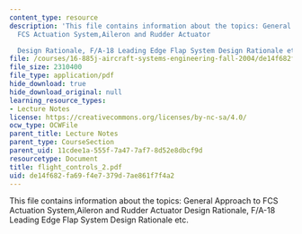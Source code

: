 ```yaml
---
content_type: resource
description: 'This file contains information about the topics: General Approach to
  FCS Actuation System,Aileron and Rudder Actuator

  Design Rationale, F/A-18 Leading Edge Flap System Design Rationale etc.'
file: /courses/16-885j-aircraft-systems-engineering-fall-2004/de14f682fa69f4e7379d7ae861f7f4a2_flight_controls_2.pdf
file_size: 2310400
file_type: application/pdf
hide_download: true
hide_download_original: null
learning_resource_types:
- Lecture Notes
license: https://creativecommons.org/licenses/by-nc-sa/4.0/
ocw_type: OCWFile
parent_title: Lecture Notes
parent_type: CourseSection
parent_uid: 11cdee1a-555f-7a47-7af7-8d52e8dbcf9d
resourcetype: Document
title: flight_controls_2.pdf
uid: de14f682-fa69-f4e7-379d-7ae861f7f4a2
---
```

This file contains information about the topics: General Approach to FCS Actuation System,Aileron and Rudder Actuator
Design Rationale, F/A-18 Leading Edge Flap System Design Rationale etc.